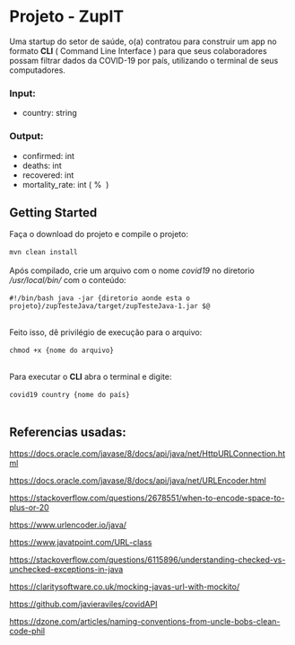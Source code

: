 
# Projeto - ZupIT 

Uma startup do setor de saúde, o(a) contratou para construir um app no formato **CLI** ( Command Line Interface ) para que seus
colaboradores possam filtrar dados da COVID-19 por país, utilizando o terminal de seus computadores.

### Input:
* country: string
### Output:
* confirmed: int
* deaths: int
* recovered: int
* mortality_rate: int (​ % ​ )

## Getting Started

Faça o download do projeto e compile o projeto:<br><br>
      ```mvn clean install``` <br><br>
Após compilado, crie um arquivo com o nome *covid19* no diretorio */usr/local/bin/* com o conteúdo:<br><br>
      ```#!/bin/bash
      java -jar {diretorio aonde esta o projeto}/zupTesteJava/target/zupTesteJava-1.jar $@``` <br> <br>
      
Feito isso, dê privilégio de execução para o arquivo:<br><br>
      ``` chmod +x {nome do arquivo} ```<br><br>
      
Para executar o **CLI** abra o terminal e digite:<br><br>
      ``` covid19 country {nome do país} ```<br><br>

## Referencias usadas:
https://docs.oracle.com/javase/8/docs/api/java/net/HttpURLConnection.html

https://docs.oracle.com/javase/8/docs/api/java/net/URLEncoder.html

https://stackoverflow.com/questions/2678551/when-to-encode-space-to-plus-or-20

https://www.urlencoder.io/java/

https://www.javatpoint.com/URL-class

https://stackoverflow.com/questions/6115896/understanding-checked-vs-unchecked-exceptions-in-java

https://claritysoftware.co.uk/mocking-javas-url-with-mockito/

https://github.com/javieraviles/covidAPI

https://dzone.com/articles/naming-conventions-from-uncle-bobs-clean-code-phil

